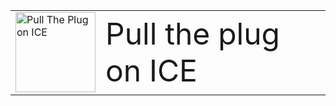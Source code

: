 <table align="center">
  <tr>
    <td><img width="128" alt="Pull The Plug on ICE" src="https://upload.wikimedia.org/wikipedia/commons/6/64/Pull_The_Plug_on_ICE.png" float="left"></td>
    <td><font size="7">Pull the plug on ICE</font></td>
  </tr>
</table> 
